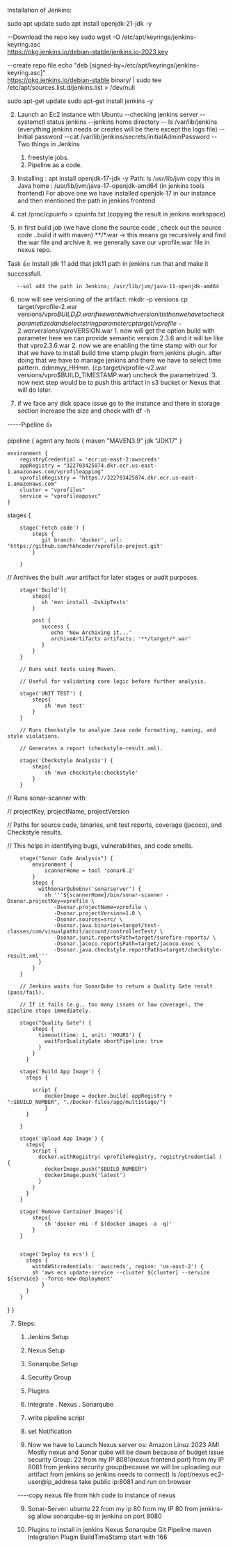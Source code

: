 

Installation of Jenkins:

sudo apt update 
sudo apt install openjdk-21-jdk -y

--Download the repo key
sudo wget -O /etc/apt/keyrings/jenkins-keyring.asc \
  https://pkg.jenkins.io/debian-stable/jenkins.io-2023.key

--create repo file
echo "deb [signed-by=/etc/apt/keyrings/jenkins-keyring.asc]" \
  https://pkg.jenkins.io/debian-stable binary/ | sudo tee \
  /etc/apt/sources.list.d/jenkins.list > /dev/null

sudo apt-get update
sudo apt-get install jenkins -y

2. Launch an Ec2 instance with Ubuntu
--checking jenkins server --systemctl status jenkins
--jenkins home directory -- ls /var/lib/jenkins (everything jenkins needs or creates will be there
except the logs file)
--Initial password --cat /var/lib/jenkins/secrets/initialAdminPassword
--Two things in Jenkins 
   1. freestyle jobs.
   2. Pipeline as a code.

3. Installing : apt install openjdk-17-jdk -y
   Path:   ls /usr/lib/jvm
   copy this in Java home : /usr/lib/jvm/java-17-openjdk-amd64 (in jenkins tools frontend)
   For above one we have installed openjdk-17 in our instance and then mentioned the path in jenkins
   frontend

  4. cat /proc/cpuinfo > cpuinfo.txt (copying the result in jenkins workspace) 

  5. in first build job (we have clone the source code , check out the source code ..build it with maven)
   **/*.war -> this means go recursively and find the war file and archive it.
   we generally save our vprofile.war file in nexus repo.

   Task 👍:
       Install jdk 11
       add that jdk11 path in jenkins
       run that and make it successfull.

       --sol add the path in Jenkins; /usr/lib/jvm/java-11-openjdk-amd64
      
   6. now will see versioning of the artifact:
     mkdir -p versions
     cp target/vprofile-2.war versions/vpro$BUILD_ID.war
     if we want which version it is then we have to check parametized and select string parameter
     cp target/vprofile-2.war versions/vpro$VERSION.war
     1. now will get the option build with parameter
        here we can provide semantic version 2.3.6 and it will be like that vpro2.3.6.war
     2. now we are enabling the time stamp with our for that we have to install build time stamp
        plugin from jenkins plugin. after doing that we have to manage jenkins and there we have to select time pattern. ddmmyy_HHmm. (cp target/vprofile-v2.war versions/vpro$BUILD_TIMESTAMP.war)
        uncheck the parametrized.
     3. now next step would be to push this artifact in s3 bucket or Nexus that will do later.

   7. if we face any disk space issue go to the instance and there in storage section increase the size and check with df -h 



-----Pipeline 👍

pipeline {
    agent any
    tools {
        maven "MAVEN3.9"
        jdk "JDK17"
    }


    environment {
        registryCredential = 'ecr:us-east-2:awscreds'
        appRegistry = "322703425874.dkr.ecr.us-east-1.amazonaws.com/vprofileappimg"
        vprofileRegistry = "https://322703425874.dkr.ecr.us-east-1.amazonaws.com"
        cluster = "vprofiles"
        service = "vprofileappsvc"
    }
  stages {
   
        stage('Fetch code') {
            steps {
               git branch: 'docker', url: 'https://github.com/hkhcoder/vprofile-project.git'
            }

        }

//    Archives the built .war artifact for later stages or audit purposes.

        stage('Build'){
            steps{
               sh 'mvn install -DskipTests'
            }

            post {
               success {
                  echo 'Now Archiving it...'
                  archiveArtifacts artifacts: '**/target/*.war'
               }
            }
        }

        // Runs unit tests using Maven.

        // Useful for validating core logic before further analysis.

        stage('UNIT TEST') {
            steps{
                sh 'mvn test'
            }
        }

        // Runs Checkstyle to analyze Java code formatting, naming, and style violations.

        // Generates a report (checkstyle-result.xml).

        stage('Checkstyle Analysis') {
            steps{
                sh 'mvn checkstyle:checkstyle'
            }
        }

// Runs sonar-scanner with:

// projectKey, projectName, projectVersion

// Paths for source code, binaries, unit test reports, coverage (jacoco), and Checkstyle results.

// This helps in identifying bugs, vulnerabilities, and code smells.

        stage("Sonar Code Analysis") {
            environment {
                scannerHome = tool 'sonar6.2'
            }
            steps {
              withSonarQubeEnv('sonarserver') {
                sh '''${scannerHome}/bin/sonar-scanner -Dsonar.projectKey=vprofile \
                   -Dsonar.projectName=vprofile \
                   -Dsonar.projectVersion=1.0 \
                   -Dsonar.sources=src/ \
                   -Dsonar.java.binaries=target/test-classes/com/visualpathit/account/controllerTest/ \
                   -Dsonar.junit.reportsPath=target/surefire-reports/ \
                   -Dsonar.jacoco.reportsPath=target/jacoco.exec \
                   -Dsonar.java.checkstyle.reportPaths=target/checkstyle-result.xml'''
              }
            }
        }

        // Jenkins waits for SonarQube to return a Quality Gate result (pass/fail).

        // If it fails (e.g., too many issues or low coverage), the pipeline stops immediately.

        stage("Quality Gate") {
            steps {
              timeout(time: 1, unit: 'HOURS') {
                waitForQualityGate abortPipeline: true
              }
            }
          }

        stage('Build App Image') {
          steps {
       
            script {
                dockerImage = docker.build( appRegistry + ":$BUILD_NUMBER", "./Docker-files/app/multistage/")
                }
          }
    
        }

        stage('Upload App Image') {
          steps{
            script {
              docker.withRegistry( vprofileRegistry, registryCredential ) {
                dockerImage.push("$BUILD_NUMBER")
                dockerImage.push('latest')
              }
            }
          }
        }

        stage('Remove Container Images'){
            steps{
                sh 'docker rmi -f $(docker images -a -q)'
            }
        }


        stage('Deploy to ecs') {
          steps {
            withAWS(credentials: 'awscreds', region: 'us-east-2') {
            sh 'aws ecs update-service --cluster ${cluster} --service ${service} --force-new-deployment'
               }
          }
        }

  }
}

7. Steps:

   1. Jenkins Setup
   2. Nexus Setup
   3. Sonarqube Setup
   4. Security Group
   5. Plugins
   6. Integrate
     . Nexus
     . Sonarqube
   7. write pipeline script
   8. set Notification

   8. Now we have to Launch Nexus server
      os: Amazon Linuz 2023 AMI
      Mostly nexus and Sonar qube will be down because of budget issue
      security Group: 22 from my IP
                      8081(nexus frontend port) from my IP
                      8081 from jenkins security group(because we will be uploading our artifact from jenkins so jenkins needs to connect)
                      ls /opt/nexus
                      ec2-user@ip_address
                      take public ip:8081 and run on browser

     ----copy nexus file from hkh code to instance of nexus


     9. Sonar-Server:
        ubuntu
        22 from my ip
        80 from my IP
        80 from jenkins-sg 
        allow sonarqube-sg in jenkins on port 8080
       


    10. Plugins to install in jenkins
        Nexus
        Sonarqube
        Git
        Pipeline maven Integration Plugin
        BuildTimeStamp
        start with 166


                              



   
  












